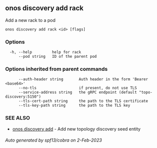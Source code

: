 <!--
SPDX-FileCopyrightText: 2019-present Open Networking Foundation <info@opennetworking.org>

SPDX-License-Identifier: Apache-2.0
-->

## onos discovery add rack

Add a new rack to a pod

```
onos discovery add rack <id> [flags]
```

### Options

```
  -h, --help         help for rack
      --pod string   ID of the parent pod
```

### Options inherited from parent commands

```
      --auth-header string       Auth header in the form 'Bearer <base64>'
      --no-tls                   if present, do not use TLS
      --service-address string   the gRPC endpoint (default "topo-discovery:5150")
      --tls-cert-path string     the path to the TLS certificate
      --tls-key-path string      the path to the TLS key
```

### SEE ALSO

* [onos discovery add](onos_discovery_add.md)	 - Add new topology discovery seed entity

###### Auto generated by spf13/cobra on 2-Feb-2023
